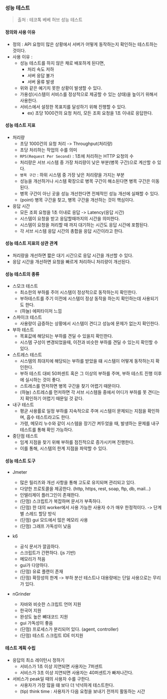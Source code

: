 ### 성능 테스트

> 출처 : 테코톡 베베 허브 성능 테스트

#### 정의와 사용 이유

- 정의 : API 요청이 많은 상황에서 서버가 어떻게 동작하는지 확인하는 테스트하는 것이다.
- 사용 이유 :
    - 성능 테스트를 하지 않은 채로 배포하게 된다면,
        - 처리 속도 저하
        - 서버 응답 불가
        - 서버 올류 발생
    - 위와 같은 예기치 못한 상황이 발생할 수 있다.
    - 가용성(시스템이 서비스를 정상적으로 제공할 수 있는 상태)을 높이기 위해서 사용한다.
    - 서비스에서 설정한 목표치를 달성하기 위해 진행할 수 있다.
        - ex) 초당 1000건의 요청 처리, 모든 조회 요청을 1초 이내로 응답한다.

#### 성능 테스트 지표

- 처리량
    - 초당 1000건의 요청 처리 -> Throughput(처리량)
    - 초당 처리하는 작업의 수를 의미
    - `RPS(Request Per Second)` : 1초에 처리하는 HTTP 요청의 수
    - 처리량은 서브 시스템 중 가장 처리량이 낮은 부분(병목 구간)으로 계산할 수 있다.
    - `병목 구간` : 하위 시스템 중 가장 낮은 처리량을 가지는 부분
    - 성능을 개선하거나 시스템 확장으로 병목 구간이 해소된다면 병목 구간은 이동된다.
    - 병목 구간이 아닌 곳을 성능 개선한다면 전체적인 성능 개선에 실패할 수 있다.
    - (point) 병목 구간을 찾고, 병목 구간을 개선하는 것이 핵심이다.
- 응답 시간
    - 모든 조회 요청을 1초 이내로 응답 -> Latency(응답 시간)
    - 시스템이 요청을 받고 응답할때까지의 시간을 의미한다.
    - 시스템이 요청을 처리할 때 까지 대기하는 시간도 응답 시간에 포함된다.
    - 각 서브 시스템 응답 시간의 총합을 응답 시간이라고 한다.

#### 성능 테스트 지표의 상관 관계

- 처리량을 개선하면 짧은 대기 시간으로 응답 시간을 개선할 수 있다.
- 응답 시간을 개선하면 요청을 빠르게 처리하니 처리량이 개선된다.

#### 성능 테스트의 종류

- 스모크 테스트
    - 최소한의 부하를 주어 시스템이 정상적으로 동작하는지 확인한다.
    - 부하테스트를 주기 이전에 시스템이 정상 동작을 하는지 확인하는데 사용되기도 한다.
    - (하늘) 에피타이저 느낌
- 스파이크 테스트
    - 사용량이 급증하는 상황에서 시스템이 견디고 성능에 문제가 없는지 확인한다.
- 부하 테스트
    - 목표값에 해당되는 부하를 견딜 수 있을지 확인한다.
    - 시스템 구성이 변경되었을때, 이전과 비슷한 부하를 견딜 수 있는지 확인할 수 있다.
- 스트레스 테스트
    - 시스템의 최대치에 해당되는 부하를 받았을 떄 시스템이 어떻게 동작하는지 확인한다.
    - 부하 테스트 대비 50퍼센트 혹은 그 이상의 부하를 주며, 부하 테스트 진행 이후에 실시하는 것이 좋다.
    - 스트레스를 먼저하면 병목 구간을 찾기 어렵기 때문이다.
    - (하늘) 스트레스를 먼저하면 각 서브 시스템들 중에서 어디가 부하를 못 견디는지 확인하기 어렵기 때문일 것 같다.
- 내구 테스트
    - 평균 사용률로 일정 부하를 지속적으로 주며 시스템이 문제되는 지점을 확인하며, 흡수 테스트라고도 한다.
    - 가령, 메모리 누수와 같이 시스템을 장기간 켜두었을 때, 발생하는 문제를 내구 테스트를 통해 확인 가능하다.
- 중단점 테스트
    - 임계 지점을 찾기 위해 부하를 점진적으로 증가시키며 진행한다.
    - 이를 통해, 시스템의 한계 지점을 파악할 수 있다.

#### 성능 테스트 도구

- Jmeter
    - 많은 릴리즈와 개선 사항을 통해 고도로 유지되며 관리되고 있다.
    - 다양한 프로토콜을 제공한다. (http, https, rest, soap, ftp, db, mail...)
    - 인텔리제이 플러그인이 존재한다.
    - (단점) 스크립트가 복잡하며 문서가 부족하다.
    - (단점) 한 대의 worker에서 사용 가능한 사용자 수가 매우 한정적이다. -> 단계별 스레드 할당 방식
    - (단점) gui 모드에서 많은 메모리 사용
    - (단점) 그래프 가독성이 낮음

- k6
    - 공식 문서가 깔끔하다.
    - 스크립트가 간편하다. (js 기반)
    - 메모리가 적음
    - gui가 다양하다.
    - (단점) 유료 플랜이 존재
    - (단점) 확장성의 한계 -> 부하 분산 테스트나 대용량에는 단일 사용으로는 무리가 있다.

- nGrinder
    - 자바와 비슷한 스크립트 언어 지원
    - 한국어 지원
    - 완성도 높은 뼈대코드 지원
    - gui 가독성이 좋음
    - (단점) 프로세스가 분리되어 있다. (agent, controller)
    - (단점) 테스트 스크립트 IDE 미지원

#### 테스트 계획 수립

- 응답의 최소 레이턴시 정하기
    - 서비스가 1초 이상 지연되면 사용자는 7퍼센트
    - 서비스가 3초 이상 지연되면 사용자는 40퍼센트가 빠져나간다.
- 서비스가 peak일 때의 사용자 수를 구한다.
    - 사용자가 가장 많을 떄 보다 더 넉넉하게 테스트한다.
    - (tip) think time : 사용자가 다음 요청을 보내기 전까지 활동하는 시간
